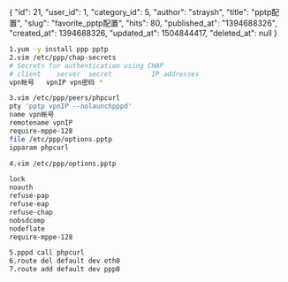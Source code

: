 {
    "id": 21,
    "user_id": 1,
    "category_id": 5,
    "author": "straysh",
    "title": "pptp配置",
    "slug": "favorite_pptp配置",
    "hits": 80,
    "published_at": "1394688326",
    "created_at": 1394688326,
    "updated_at": 1504844417,
    "deleted_at": null
}
```bash
1.yum -y install ppp pptp
2.vim /etc/ppp/chap-secrets
# Secrets for authentication using CHAP
# client    server  secret          IP addresses
vpn帐号   vpnIP vpn密码 *

3.vim /etc/ppp/peers/phpcurl
pty 'pptp vpnIP --nolaunchpppd'
name vpn帐号
remotename vpnIP
require-mppe-128
file /etc/ppp/options.pptp
ipparam phpcurl

4.vim /etc/ppp/options.pptp

lock
noauth
refuse-pap
refuse-eap
refuse-chap
nobsdcomp
nodeflate
require-mppe-128

5.pppd call phpcurl
6.route del default dev eth0
7.route add default dev ppp0
```
